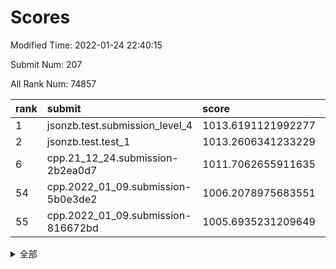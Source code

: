 # Scores

Modified Time: 2022-01-24 22:40:15

Submit Num: 207

All Rank Num: 74857

| rank |               submit               |       score        |       sigma        | pk_num |
| :--- | :--------------------------------- | :----------------- | :----------------- | :----- |
| 1    | jsonzb.test.submission_level_4     | 1013.6191121992277 | 0.8181900406671551 | 1446   |
| 2    | jsonzb.test.test_1                 | 1013.2606341233229 | 0.8290419779704538 | 1446   |
| 6    | cpp.21_12_24.submission-2b2ea0d7   | 1011.7062655911635 | 0.7969371268594055 | 1447   |
| 54   | cpp.2022_01_09.submission-5b0e3de2 | 1006.2078975683551 | 0.7251068711765707 | 1448   |
| 55   | cpp.2022_01_09.submission-816672bd | 1005.6935231209649 | 0.7235048458209301 | 1446   |


<details>
<summary>全部</summary>

| rank |                 submit                 |       score        |       sigma        | pk_num |
| :--- | :------------------------------------- | :----------------- | :----------------- | :----- |
| 1    | jsonzb.test.submission_level_4         | 1013.6191121992277 | 0.8181900406671551 | 1446   |
| 2    | jsonzb.test.test_1                     | 1013.2606341233229 | 0.8290419779704538 | 1446   |
| 3    | gobigger.level_3.submission_level_3_1  | 1012.4637998974263 | 0.785657278884592  | 1447   |
| 4    | gobigger.level_3.submission_level_3_6  | 1011.969519095308  | 0.8213356670127575 | 1447   |
| 5    | gobigger.level_3.submission_level_3_4  | 1011.7628210314491 | 0.7982108036721135 | 1445   |
| 6    | cpp.21_12_24.submission-2b2ea0d7       | 1011.7062655911635 | 0.7969371268594055 | 1447   |
| 7    | gobigger.level_3.submission_level_3_0  | 1011.2124880439485 | 0.7766100727369585 | 1449   |
| 8    | gobigger.level_3.submission_level_3_41 | 1011.1048636887806 | 0.7748578163817956 | 1452   |
| 9    | gobigger.level_3.submission_level_3_8  | 1010.8152934197036 | 0.7529940614593561 | 1446   |
| 10   | gobigger.level_3.submission_level_3_33 | 1010.6924808298115 | 0.766724939169056  | 1445   |
| 11   | gobigger.level_3.submission_level_3_30 | 1010.6428080272399 | 0.7625900136258684 | 1447   |
| 12   | gobigger.level_3.submission_level_3_45 | 1010.6150189029263 | 0.7746378989388928 | 1446   |
| 13   | gobigger.level_3.submission_level_3_29 | 1010.6043473782446 | 0.7692176065270006 | 1441   |
| 14   | gobigger.level_3.submission_level_3_10 | 1010.5986743843927 | 0.7477684291916511 | 1445   |
| 15   | gobigger.level_3.submission_level_3_28 | 1010.5396870434304 | 0.7639759861400133 | 1449   |
| 16   | gobigger.level_3.submission_level_3_44 | 1010.4113329187812 | 0.7464691843513888 | 1445   |
| 17   | gobigger.level_3.submission_level_3_38 | 1010.3600170139408 | 0.7872495253355489 | 1442   |
| 18   | gobigger.level_3.submission_level_3_36 | 1010.3407846638266 | 0.773058024066797  | 1446   |
| 19   | gobigger.level_3.submission_level_3_21 | 1010.3002455832452 | 0.7654651220968648 | 1445   |
| 20   | gobigger.level_3.submission_level_3_49 | 1010.2862408780429 | 0.7541701286658137 | 1451   |
| 21   | gobigger.level_3.submission_level_3_46 | 1010.2820044278409 | 0.7379785372155738 | 1447   |
| 22   | gobigger.level_3.submission_level_3_2  | 1010.2515719994449 | 0.7621196470648735 | 1445   |
| 23   | gobigger.level_3.submission_level_3_27 | 1010.2047955426734 | 0.7761396326779769 | 1444   |
| 24   | gobigger.level_3.submission_level_3_26 | 1010.106867443961  | 0.7452853246154474 | 1441   |
| 25   | gobigger.level_3.submission_level_3_19 | 1009.8355302925562 | 0.7396397740608756 | 1444   |
| 26   | gobigger.level_3.submission_level_3_15 | 1009.832676344942  | 0.7398991419834966 | 1447   |
| 27   | gobigger.level_3.submission_level_3_7  | 1009.7960973542578 | 0.7746441211342981 | 1449   |
| 28   | gobigger.level_3.submission_level_3_48 | 1009.7850304588383 | 0.7587997621522987 | 1448   |
| 29   | gobigger.level_3.submission_level_3_5  | 1009.7817077586885 | 0.763107059542152  | 1448   |
| 30   | gobigger.level_3.submission_level_3_35 | 1009.780397172882  | 0.7400920609979377 | 1447   |
| 31   | gobigger.level_3.submission_level_3_39 | 1009.7498561119497 | 0.7534305416530526 | 1452   |
| 32   | gobigger.level_3.submission_level_3_47 | 1009.7103985504103 | 0.7488634324183973 | 1443   |
| 33   | gobigger.level_3.submission_level_3_34 | 1009.6131370725471 | 0.7680467687146081 | 1436   |
| 34   | gobigger.level_3.submission_level_3_40 | 1009.6094708423988 | 0.7616641751310712 | 1450   |
| 35   | gobigger.level_3.submission_level_3_12 | 1009.5685925851715 | 0.7601862563755084 | 1444   |
| 36   | gobigger.level_3.submission_level_3_37 | 1009.5097322757622 | 0.7571809929399003 | 1439   |
| 37   | gobigger.level_3.submission_level_3_14 | 1009.4547866132405 | 0.7584204121003845 | 1445   |
| 38   | gobigger.level_3.submission_level_3_31 | 1009.3913834016697 | 0.7569135762719641 | 1446   |
| 39   | gobigger.level_3.submission_level_3_20 | 1009.3777288147355 | 0.7577885156374258 | 1445   |
| 40   | gobigger.level_3.submission_level_3_13 | 1009.2911874985018 | 0.7471776902636018 | 1447   |
| 41   | gobigger.level_3.submission_level_3_16 | 1009.1996200741138 | 0.7496977252950019 | 1448   |
| 42   | gobigger.level_3.submission_level_3_3  | 1009.1365691810624 | 0.7379640338169065 | 1450   |
| 43   | gobigger.level_3.submission_level_3_11 | 1009.1302621945608 | 0.7591502349517125 | 1451   |
| 44   | gobigger.level_3.submission_level_3_32 | 1009.0262185459018 | 0.7360317764676891 | 1445   |
| 45   | gobigger.level_3.submission_level_3_42 | 1008.925500514922  | 0.7575197374128644 | 1452   |
| 46   | gobigger.level_3.submission_level_3_43 | 1008.9143728995375 | 0.7417514719984389 | 1446   |
| 47   | gobigger.level_3.submission_level_3_17 | 1008.8092666801225 | 0.7491910524206911 | 1449   |
| 48   | gobigger.level_3.submission_level_3_24 | 1008.7879210447988 | 0.7660484716811643 | 1444   |
| 49   | gobigger.level_3.submission_level_3_23 | 1008.5276679946458 | 0.7657732082227737 | 1450   |
| 50   | gobigger.level_3.submission_level_3_9  | 1008.4981480900822 | 0.7493842074940795 | 1446   |
| 51   | gobigger.level_3.submission_level_3_22 | 1008.256066686352  | 0.7369043878791159 | 1451   |
| 52   | gobigger.level_3.submission_level_3_18 | 1008.0822012085426 | 0.7362717003616689 | 1448   |
| 53   | gobigger.level_3.submission_level_3_25 | 1008.0543850997099 | 0.7308179406265473 | 1446   |
| 54   | cpp.2022_01_09.submission-5b0e3de2     | 1006.2078975683551 | 0.7251068711765707 | 1448   |
| 55   | cpp.2022_01_09.submission-816672bd     | 1005.6935231209649 | 0.7235048458209301 | 1446   |
| 56   | gobigger.level_1.submission_level_1_2  | 1004.8314177216191 | 0.7123248298987294 | 1448   |
| 57   | gobigger.level_1.submission_level_1_35 | 1004.5192074873692 | 0.7256629312003745 | 1446   |
| 58   | gobigger.level_1.submission_level_1_23 | 1004.5117442977232 | 0.723055784488121  | 1449   |
| 59   | gobigger.level_1.submission_level_1_32 | 1004.481411279242  | 0.7165714360527862 | 1448   |
| 60   | gobigger.level_1.submission_level_1_10 | 1004.3453941053999 | 0.7122383293253658 | 1449   |
| 61   | gobigger.level_1.submission_level_1_28 | 1004.217463162828  | 0.7052378548639054 | 1450   |
| 62   | gobigger.level_1.submission_level_1_19 | 1004.1722420995492 | 0.7095698571352153 | 1453   |
| 63   | gobigger.level_1.submission_level_1_26 | 1004.052649992834  | 0.7261423810100268 | 1447   |
| 64   | gobigger.level_1.submission_level_1_6  | 1004.0391344878634 | 0.7160866028385451 | 1450   |
| 65   | gobigger.level_1.submission_level_1_46 | 1004.025537819157  | 0.7105512583168715 | 1443   |
| 66   | gobigger.level_1.submission_level_1_41 | 1003.9656697855285 | 0.7015280245884723 | 1449   |
| 67   | gobigger.level_1.submission_level_1_7  | 1003.8851389731046 | 0.716415993356892  | 1441   |
| 68   | gobigger.level_1.submission_level_1_12 | 1003.8356252025573 | 0.7205908922868328 | 1444   |
| 69   | gobigger.level_1.submission_level_1_40 | 1003.8163187184275 | 0.7160016502238437 | 1439   |
| 70   | gobigger.level_1.submission_level_1_8  | 1003.8107577050248 | 0.7189961631120539 | 1448   |
| 71   | gobigger.level_1.submission_level_1_43 | 1003.7021234689303 | 0.6997588360081839 | 1445   |
| 72   | gobigger.level_1.submission_level_1_34 | 1003.6900942379563 | 0.7194194580982043 | 1450   |
| 73   | gobigger.level_1.submission_level_1_42 | 1003.6491908008611 | 0.7167799168670694 | 1442   |
| 74   | gobigger.level_1.submission_level_1_20 | 1003.6406008644205 | 0.72393468523486   | 1441   |
| 75   | gobigger.level_1.submission_level_1_36 | 1003.613817774682  | 0.7115663421273694 | 1445   |
| 76   | gobigger.level_1.submission_level_1_9  | 1003.491745042737  | 0.7053248713599566 | 1447   |
| 77   | gobigger.level_1.submission_level_1_3  | 1003.4603356533129 | 0.7240269022545223 | 1447   |
| 78   | gobigger.level_1.submission_level_1_5  | 1003.4539477130986 | 0.7121963448225316 | 1447   |
| 79   | gobigger.level_1.submission_level_1_37 | 1003.4002975087708 | 0.7217177480635029 | 1447   |
| 80   | gobigger.level_1.submission_level_1_38 | 1003.3576872646423 | 0.7190934154602957 | 1449   |
| 81   | gobigger.level_1.submission_level_1_29 | 1003.3203338109815 | 0.7247932106723607 | 1446   |
| 82   | gobigger.level_1.submission_level_1_48 | 1003.2590687421241 | 0.7151418838678628 | 1449   |
| 83   | gobigger.level_1.submission_level_1_33 | 1003.1964585802933 | 0.7188718413941183 | 1439   |
| 84   | gobigger.level_1.submission_level_1_25 | 1003.0912171861161 | 0.7136803096914779 | 1445   |
| 85   | gobigger.level_1.submission_level_1_4  | 1003.0184740678237 | 0.7033448993391691 | 1444   |
| 86   | gobigger.level_1.submission_level_1_24 | 1003.0138290724628 | 0.7220206395008814 | 1448   |
| 87   | gobigger.level_1.submission_level_1_1  | 1002.9689497338481 | 0.7090095881782446 | 1449   |
| 88   | gobigger.level_1.submission_level_1_49 | 1002.9312423832334 | 0.7078745129992975 | 1448   |
| 89   | gobigger.level_1.submission_level_1_16 | 1002.9134517221141 | 0.7202477351164033 | 1447   |
| 90   | gobigger.level_1.submission_level_1_18 | 1002.9121283814479 | 0.7208465056381947 | 1445   |
| 91   | gobigger.level_1.submission_level_1_17 | 1002.910478641846  | 0.7259069763578679 | 1445   |
| 92   | gobigger.level_1.submission_level_1_15 | 1002.8750035962958 | 0.721555700372722  | 1446   |
| 93   | gobigger.level_1.submission_level_1_11 | 1002.8670490661208 | 0.7090230661155194 | 1449   |
| 94   | gobigger.level_1.submission_level_1_0  | 1002.7576886437856 | 0.7130129723951573 | 1449   |
| 95   | gobigger.level_1.submission_level_1_44 | 1002.6338551705803 | 0.7168496775498561 | 1443   |
| 96   | gobigger.level_1.submission_level_1_22 | 1002.6265097889965 | 0.715465214834504  | 1444   |
| 97   | gobigger.level_1.submission_level_1_14 | 1002.5613600274645 | 0.7076183267767395 | 1448   |
| 98   | gobigger.level_1.submission_level_1_45 | 1002.4879766679087 | 0.7182934111706288 | 1449   |
| 99   | gobigger.level_1.submission_level_1_47 | 1002.4870241725838 | 0.7162484997806083 | 1448   |
| 100  | gobigger.level_1.submission_level_1_13 | 1002.4806931029306 | 0.7161049961277599 | 1449   |
| 101  | gobigger.level_1.submission_level_1_21 | 1002.359437369559  | 0.7179279716798864 | 1446   |
| 102  | gobigger.level_1.submission_level_1_30 | 1002.2809140248207 | 0.7184184978078455 | 1447   |
| 103  | gobigger.level_1.submission_level_1_27 | 1002.0912687363427 | 0.7127489132914896 | 1446   |
| 104  | gobigger.level_1.submission_level_1_31 | 1002.0718450497161 | 0.7037700381590472 | 1446   |
| 105  | gobigger.level_1.submission_level_1_39 | 1001.7257211995745 | 0.7071071177107439 | 1447   |
| 106  | gobigger.random.submission_random_33   | 997.8751029973891  | 0.7079804896992234 | 1446   |
| 107  | gobigger.random.submission_random_48   | 997.4768800716279  | 0.7072304958606545 | 1447   |
| 108  | gobigger.random.submission_random_20   | 996.9447598041369  | 0.7052340231873586 | 1447   |
| 109  | gobigger.random.submission_random_7    | 996.826747001145   | 0.720106150990899  | 1445   |
| 110  | gobigger.random.submission_random_24   | 996.7924237542239  | 0.7119650917334568 | 1446   |
| 111  | gobigger.random.submission_random_47   | 996.7666807240122  | 0.7322385930619404 | 1444   |
| 112  | gobigger.random.submission_random_8    | 996.5994633252562  | 0.7144006730271192 | 1448   |
| 113  | gobigger.random.submission_random_14   | 996.5277605414686  | 0.7037612006857816 | 1453   |
| 114  | gobigger.random.submission_random_16   | 996.5007458398422  | 0.7045477357780286 | 1448   |
| 115  | gobigger.random.submission_random_1    | 996.3687528995913  | 0.728467681759522  | 1446   |
| 116  | gobigger.random.submission_random_17   | 996.3254496390485  | 0.7162354414039204 | 1441   |
| 117  | gobigger.random.submission_random_0    | 996.2204620006163  | 0.7175573834301097 | 1448   |
| 118  | gobigger.random.submission_random_44   | 996.1729928457926  | 0.7112432899615423 | 1451   |
| 119  | gobigger.random.submission_random_46   | 996.1185669031375  | 0.7115287759367976 | 1453   |
| 120  | gobigger.random.submission_random_27   | 996.0970758609049  | 0.7038758914228174 | 1450   |
| 121  | gobigger.random.submission_random_45   | 996.0847416891304  | 0.712353135034514  | 1451   |
| 122  | gobigger.random.submission_random_13   | 996.0444986655715  | 0.7203778648748849 | 1448   |
| 123  | gobigger.random.submission_random_30   | 996.0145628439609  | 0.7060236387616509 | 1448   |
| 124  | gobigger.random.submission_random_42   | 996.0099157482077  | 0.7069144108707331 | 1449   |
| 125  | gobigger.random.submission_random_19   | 996.0038497395277  | 0.7252017523120983 | 1449   |
| 126  | gobigger.random.submission_random_18   | 995.9968353292583  | 0.704053122419909  | 1449   |
| 127  | gobigger.random.submission_random_43   | 995.9400285841849  | 0.7247698699935098 | 1447   |
| 128  | gobigger.random.submission_random_39   | 995.934978473657   | 0.7029009779414338 | 1445   |
| 129  | gobigger.random.submission_random_26   | 995.9348456811884  | 0.7179860604735049 | 1448   |
| 130  | gobigger.random.submission_random_25   | 995.9095216106562  | 0.7072505151593326 | 1453   |
| 131  | gobigger.random.submission_random_28   | 995.8798598845207  | 0.7112716195904849 | 1444   |
| 132  | gobigger.random.submission_random_31   | 995.853475034984   | 0.7069017522330872 | 1445   |
| 133  | gobigger.random.submission_random_23   | 995.8052987081646  | 0.7132896115847213 | 1443   |
| 134  | gobigger.random.submission_random_21   | 995.6936330522328  | 0.7077441060468984 | 1441   |
| 135  | gobigger.random.submission_random_41   | 995.6584218265432  | 0.7033817083878015 | 1443   |
| 136  | gobigger.random.submission_random_5    | 995.6426167820459  | 0.7148003074705557 | 1444   |
| 137  | gobigger.random.submission_random_36   | 995.5733908036983  | 0.7117168166271288 | 1446   |
| 138  | gobigger.random.submission_random_3    | 995.4641540243123  | 0.7127575565966447 | 1448   |
| 139  | gobigger.random.submission_random_29   | 995.4108131009374  | 0.7100713777559599 | 1447   |
| 140  | gobigger.random.submission_random_6    | 995.3838410957275  | 0.7236196042805112 | 1445   |
| 141  | gobigger.random.submission_random_49   | 995.3745789503035  | 0.71085227957021   | 1442   |
| 142  | gobigger.random.submission_random_9    | 995.339689187814   | 0.730772822103665  | 1448   |
| 143  | gobigger.random.submission_random_40   | 995.311881444544   | 0.7122298150513721 | 1449   |
| 144  | gobigger.random.submission_random_22   | 995.245085068845   | 0.7169601688944859 | 1443   |
| 145  | gobigger.random.submission_random_4    | 995.1957144790954  | 0.7214660848508331 | 1449   |
| 146  | gobigger.random.submission_random_35   | 995.0256482465526  | 0.7048365891560797 | 1443   |
| 147  | gobigger.random.submission_random_37   | 994.9843235926684  | 0.7213038838481814 | 1450   |
| 148  | gobigger.random.submission_random_32   | 994.9740409942563  | 0.7240985856550598 | 1442   |
| 149  | gobigger.random.submission_random_38   | 994.8915155678413  | 0.7112817974555181 | 1452   |
| 150  | gobigger.random.submission_random_15   | 994.8529661362027  | 0.7091156328305671 | 1447   |
| 151  | gobigger.random.submission_random_12   | 994.7435057453866  | 0.7249167968059933 | 1443   |
| 152  | gobigger.random.submission_random_11   | 994.705449962636   | 0.7181388016806833 | 1444   |
| 153  | gobigger.random.submission_random_34   | 994.6917537858125  | 0.7168299042969325 | 1442   |
| 154  | gobigger.random.submission_random_10   | 994.5737740667226  | 0.7101139916220494 | 1444   |
| 155  | gobigger.random.submission_random_2    | 994.4282956843322  | 0.7195056387380507 | 1447   |
| 156  | gobigger.level_2.submission_level_2_22 | 993.837261992692   | 0.7253505077634322 | 1448   |
| 157  | gobigger.level_2.submission_level_2_13 | 993.7192486457102  | 0.7412455027905097 | 1448   |
| 158  | gobigger.level_2.submission_level_2_23 | 993.6084010597609  | 0.7471425593825863 | 1450   |
| 159  | gobigger.level_2.submission_level_2_32 | 993.5917126954238  | 0.737923815689494  | 1443   |
| 160  | gobigger.level_2.submission_level_2_25 | 993.5607041367289  | 0.73779567233125   | 1445   |
| 161  | gobigger.level_2.submission_level_2_21 | 993.3704399791601  | 0.7272737023777615 | 1444   |
| 162  | gobigger.level_2.submission_level_2_9  | 993.1140234067631  | 0.7190708639304799 | 1445   |
| 163  | gobigger.level_2.submission_level_2_41 | 992.9877282422706  | 0.7396749642395943 | 1445   |
| 164  | gobigger.level_2.submission_level_2_0  | 992.9426646565295  | 0.7421530074990351 | 1445   |
| 165  | gobigger.level_2.submission_level_2_26 | 992.8912554497626  | 0.7368362832454209 | 1445   |
| 166  | gobigger.level_2.submission_level_2_30 | 992.860696504172   | 0.7373315205960329 | 1447   |
| 167  | gobigger.level_2.submission_level_2_35 | 992.7902621441906  | 0.7327619115413563 | 1445   |
| 168  | gobigger.level_2.submission_level_2_47 | 992.7719270238895  | 0.7372417628503231 | 1445   |
| 169  | gobigger.level_2.submission_level_2_5  | 992.6835159270537  | 0.741493583035841  | 1443   |
| 170  | gobigger.level_2.submission_level_2_49 | 992.53297324174    | 0.7372778322536413 | 1444   |
| 171  | gobigger.level_2.submission_level_2_42 | 992.5206469555686  | 0.7321282571542523 | 1449   |
| 172  | gobigger.level_2.submission_level_2_19 | 992.5011174710002  | 0.7354937038233517 | 1444   |
| 173  | gobigger.level_2.submission_level_2_40 | 992.4773410573598  | 0.7662721915156491 | 1446   |
| 174  | gobigger.level_2.submission_level_2_10 | 992.4694066580222  | 0.7639047608416136 | 1450   |
| 175  | gobigger.level_2.submission_level_2_2  | 992.356107299992   | 0.7348674261224745 | 1445   |
| 176  | gobigger.level_2.submission_level_2_29 | 992.2724082382259  | 0.7771104574699316 | 1449   |
| 177  | gobigger.level_2.submission_level_2_17 | 992.2430642624834  | 0.7376563837896026 | 1447   |
| 178  | gobigger.level_2.submission_level_2_6  | 992.1674383912607  | 0.7447926734097366 | 1447   |
| 179  | gobigger.level_2.submission_level_2_4  | 992.1051517026455  | 0.7494207224059576 | 1448   |
| 180  | gobigger.level_2.submission_level_2_12 | 991.9032085618013  | 0.7337214838449478 | 1448   |
| 181  | gobigger.level_2.submission_level_2_33 | 991.9016590285953  | 0.753234448938666  | 1447   |
| 182  | gobigger.level_2.submission_level_2_34 | 991.8724672672828  | 0.7574691010156397 | 1449   |
| 183  | gobigger.level_2.submission_level_2_48 | 991.7923117935328  | 0.7391120675423711 | 1451   |
| 184  | gobigger.level_2.submission_level_2_44 | 991.7900497014775  | 0.747504040435411  | 1444   |
| 185  | gobigger.level_2.submission_level_2_37 | 991.7305796355288  | 0.7330844913728369 | 1449   |
| 186  | gobigger.level_2.submission_level_2_43 | 991.6509855215589  | 0.7535061501134432 | 1446   |
| 187  | gobigger.level_2.submission_level_2_3  | 991.631421410815   | 0.7522635723610962 | 1446   |
| 188  | gobigger.level_2.submission_level_2_18 | 991.5899755629124  | 0.7538565739568217 | 1444   |
| 189  | gobigger.level_2.submission_level_2_31 | 991.532621261965   | 0.7433439529583654 | 1448   |
| 190  | gobigger.level_2.submission_level_2_46 | 991.5261726976532  | 0.7681261797256353 | 1443   |
| 191  | gobigger.level_2.submission_level_2_27 | 991.501032546456   | 0.7597089385160265 | 1442   |
| 192  | gobigger.level_2.submission_level_2_45 | 991.4967109963953  | 0.7401220752866602 | 1450   |
| 193  | gobigger.level_2.submission_level_2_8  | 991.4344129843073  | 0.7476805815046854 | 1444   |
| 194  | gobigger.level_2.submission_level_2_38 | 991.3185558893784  | 0.7551999175806695 | 1448   |
| 195  | gobigger.level_2.submission_level_2_36 | 991.2967371279512  | 0.7639106440175821 | 1448   |
| 196  | gobigger.level_2.submission_level_2_1  | 991.1825237623665  | 0.7484925772241018 | 1441   |
| 197  | gobigger.level_2.submission_level_2_15 | 990.9505702394096  | 0.747003210374568  | 1446   |
| 198  | gobigger.level_2.submission_level_2_28 | 990.9235363142841  | 0.769944871996732  | 1447   |
| 199  | gobigger.level_2.submission_level_2_39 | 990.8131895588966  | 0.7453258310767092 | 1446   |
| 200  | gobigger.level_2.submission_level_2_24 | 990.7926508140995  | 0.7461143169108008 | 1445   |
| 201  | gobigger.level_2.submission_level_2_20 | 990.7520092019802  | 0.7643384244875518 | 1452   |
| 202  | gobigger.level_2.submission_level_2_11 | 990.580679276844   | 0.7455041231856202 | 1451   |
| 203  | gobigger.level_2.submission_level_2_14 | 990.5210626922485  | 0.7547978504352476 | 1448   |
| 204  | gobigger.level_2.submission_level_2_7  | 990.2864953334281  | 0.7761813701866177 | 1447   |
| 205  | gobigger.level_2.submission_level_2_16 | 989.6611903611804  | 0.780627249062612  | 1446   |
| 206  | gobigger.none.submission_none_1        | 976.4236674376119  | 1.3690887332359232 | 1450   |
| 207  | gobigger.none.submission_none_0        | 976.339483718575   | 1.523844900872695  | 1447   |

</details>